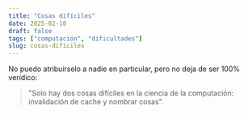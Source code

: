 ```yaml
---
title: "Cosas difíciles"
date: 2025-02-10
draft: false
tags: ["computación", "dificultades"]
slug: cosas-difíciles
---
```


No puedo atribuírselo a nadie en particular, pero no deja de ser 100% verídico:

> "Solo hay dos cosas difíciles en la ciencia de la computación: invalidación de cache y nombrar cosas".
